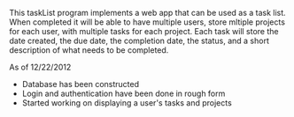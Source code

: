This taskList program implements a web app that can be used as a task list.  When completed it will be able to have multiple users, store mltiple projects for each user, with multiple tasks for each project.  Each task will store the date created, the due date, the completion date, the status, and a short description of what needs to be completed.  


As of 12/22/2012
- Database has been constructed
- Login and authentication have been done in rough form
- Started working on displaying a user's tasks and projects